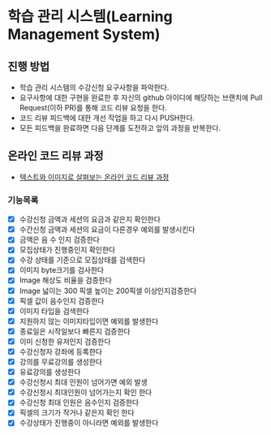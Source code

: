 # 학습 관리 시스템(Learning Management System)

## 진행 방법

* 학습 관리 시스템의 수강신청 요구사항을 파악한다.
* 요구사항에 대한 구현을 완료한 후 자신의 github 아이디에 해당하는 브랜치에 Pull Request(이하 PR)를 통해 코드 리뷰 요청을 한다.
* 코드 리뷰 피드백에 대한 개선 작업을 하고 다시 PUSH한다.
* 모든 피드백을 완료하면 다음 단계를 도전하고 앞의 과정을 반복한다.

## 온라인 코드 리뷰 과정

* [텍스트와 이미지로 살펴보는 온라인 코드 리뷰 과정](https://github.com/next-step/nextstep-docs/tree/master/codereview)

### 기능목록

- [x] 수강신청 금액과 세션의 요금과 같은지 확인한다
- [x] 수간신청 금액과 세션의 요금이 다른경우 예외를 발생시킨다
- [x] 금액은 음 수 인지 검증한다
- [x] 모집상태가 진행중인지 확인한다
- [x] 수강 상태를 기준으로 모집상태를 검색한다
- [x] 이미지 byte크기를 검사한다
- [x] Image 해상도 비율을 검증한다
- [x] Image 넓이는 300 픽셀 높이는 200픽셀 이상인지검증한다
- [x] 픽셀 값이 음수인지 검증한다
- [x] 이미지 타입을 검색한다
- [x] 지원하지 않는 이미지타입이면 예외를 발생한다
- [x] 종료일은 시작일보다 빠른지 검증한다
- [x] 이미 신청한 유저인지 검증한다
- [x] 수강신청자 강좌에 등록한다
- [x] 강의를 무료강의를 생성한다
- [x] 유료강의를 생성한다
- [x] 수강신청시 최대 인원이 넘어가면 예외 발생
- [x] 수강신청시 최대인원이 넘어가는지 확인 한다
- [x] 수강신청 최대 인원은 음수인지 검증한다
- [x] 픽셀의 크기가 작거나 같은지 확인 한다
- [x] 수강상태가 진행중이 아니라면 예외를 발생한다
